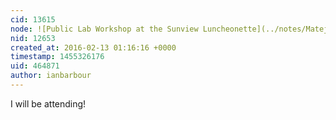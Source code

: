 ```yaml
---
cid: 13615
node: ![Public Lab Workshop at the Sunview Luncheonette](../notes/Matej/02-04-2016/public-lab-workshop-at-the-subview-luncheonette)
nid: 12653
created_at: 2016-02-13 01:16:16 +0000
timestamp: 1455326176
uid: 464871
author: ianbarbour
---
```


I will be attending!